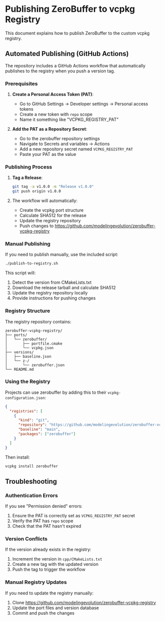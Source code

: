 # Publishing ZeroBuffer to vcpkg Registry

This document explains how to publish ZeroBuffer to the custom vcpkg registry.

## Automated Publishing (GitHub Actions)

The repository includes a GitHub Actions workflow that automatically publishes to the registry when you push a version tag.

### Prerequisites

1. **Create a Personal Access Token (PAT)**:
   - Go to GitHub Settings → Developer settings → Personal access tokens
   - Create a new token with `repo` scope
   - Name it something like "VCPKG_REGISTRY_PAT"

2. **Add the PAT as a Repository Secret**:
   - Go to the zerobuffer repository settings
   - Navigate to Secrets and variables → Actions
   - Add a new repository secret named `VCPKG_REGISTRY_PAT`
   - Paste your PAT as the value

### Publishing Process

1. **Tag a Release**:
   ```bash
   git tag -a v1.0.0 -m "Release v1.0.0"
   git push origin v1.0.0
   ```

2. The workflow will automatically:
   - Create the vcpkg port structure
   - Calculate SHA512 for the release
   - Update the registry repository
   - Push changes to https://github.com/modelingevolution/zerobuffer-vcpkg-registry

### Manual Publishing

If you need to publish manually, use the included script:

```bash
./publish-to-registry.sh
```

This script will:
1. Detect the version from CMakeLists.txt
2. Download the release tarball and calculate SHA512
3. Update the registry repository locally
4. Provide instructions for pushing changes

### Registry Structure

The registry repository contains:
```
zerobuffer-vcpkg-registry/
├── ports/
│   └── zerobuffer/
│       ├── portfile.cmake
│       └── vcpkg.json
├── versions/
│   ├── baseline.json
│   └── z-/
│       └── zerobuffer.json
└── README.md
```

### Using the Registry

Projects can use zerobuffer by adding this to their `vcpkg-configuration.json`:

```json
{
  "registries": [
    {
      "kind": "git",
      "repository": "https://github.com/modelingevolution/zerobuffer-vcpkg-registry",
      "baseline": "main",
      "packages": ["zerobuffer"]
    }
  ]
}
```

Then install:
```bash
vcpkg install zerobuffer
```

## Troubleshooting

### Authentication Errors

If you see "Permission denied" errors:
1. Ensure the PAT is correctly set as `VCPKG_REGISTRY_PAT` secret
2. Verify the PAT has `repo` scope
3. Check that the PAT hasn't expired

### Version Conflicts

If the version already exists in the registry:
1. Increment the version in `cpp/CMakeLists.txt`
2. Create a new tag with the updated version
3. Push the tag to trigger the workflow

### Manual Registry Updates

If you need to update the registry manually:
1. Clone https://github.com/modelingevolution/zerobuffer-vcpkg-registry
2. Update the port files and version database
3. Commit and push the changes